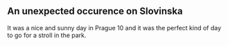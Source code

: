 
## An unexpected occurence on Slovinska ##

It was a nice and sunny day in Prague 10 and it was the perfect kind of day to go for a stroll in the park. 
